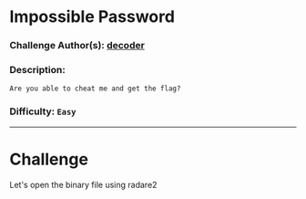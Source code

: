 # Impossible Password


### Challenge Author(s): [decoder](https://app.hackthebox.eu/users/1391)

### Description: 
   ```
   Are you able to cheat me and get the flag?
   ```
### Difficulty: `Easy`
---
# Challenge

Let's open the binary file using radare2
